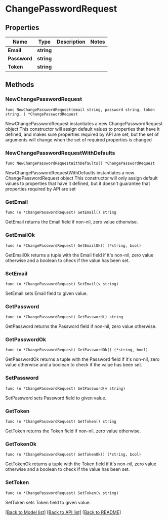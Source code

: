 # ChangePasswordRequest

## Properties

Name | Type | Description | Notes
------------ | ------------- | ------------- | -------------
**Email** | **string** |  | 
**Password** | **string** |  | 
**Token** | **string** |  | 

## Methods

### NewChangePasswordRequest

`func NewChangePasswordRequest(email string, password string, token string, ) *ChangePasswordRequest`

NewChangePasswordRequest instantiates a new ChangePasswordRequest object
This constructor will assign default values to properties that have it defined,
and makes sure properties required by API are set, but the set of arguments
will change when the set of required properties is changed

### NewChangePasswordRequestWithDefaults

`func NewChangePasswordRequestWithDefaults() *ChangePasswordRequest`

NewChangePasswordRequestWithDefaults instantiates a new ChangePasswordRequest object
This constructor will only assign default values to properties that have it defined,
but it doesn't guarantee that properties required by API are set

### GetEmail

`func (o *ChangePasswordRequest) GetEmail() string`

GetEmail returns the Email field if non-nil, zero value otherwise.

### GetEmailOk

`func (o *ChangePasswordRequest) GetEmailOk() (*string, bool)`

GetEmailOk returns a tuple with the Email field if it's non-nil, zero value otherwise
and a boolean to check if the value has been set.

### SetEmail

`func (o *ChangePasswordRequest) SetEmail(v string)`

SetEmail sets Email field to given value.


### GetPassword

`func (o *ChangePasswordRequest) GetPassword() string`

GetPassword returns the Password field if non-nil, zero value otherwise.

### GetPasswordOk

`func (o *ChangePasswordRequest) GetPasswordOk() (*string, bool)`

GetPasswordOk returns a tuple with the Password field if it's non-nil, zero value otherwise
and a boolean to check if the value has been set.

### SetPassword

`func (o *ChangePasswordRequest) SetPassword(v string)`

SetPassword sets Password field to given value.


### GetToken

`func (o *ChangePasswordRequest) GetToken() string`

GetToken returns the Token field if non-nil, zero value otherwise.

### GetTokenOk

`func (o *ChangePasswordRequest) GetTokenOk() (*string, bool)`

GetTokenOk returns a tuple with the Token field if it's non-nil, zero value otherwise
and a boolean to check if the value has been set.

### SetToken

`func (o *ChangePasswordRequest) SetToken(v string)`

SetToken sets Token field to given value.



[[Back to Model list]](../README.md#documentation-for-models) [[Back to API list]](../README.md#documentation-for-api-endpoints) [[Back to README]](../README.md)


